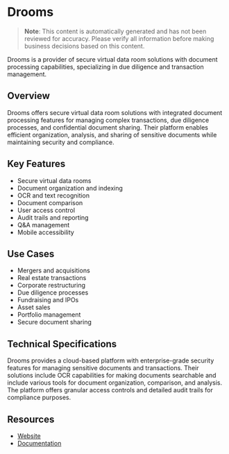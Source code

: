 # Drooms

> **Note**: This content is automatically generated and has not been reviewed for accuracy. Please verify all information before making business decisions based on this content.

Drooms is a provider of secure virtual data room solutions with document processing capabilities, specializing in due diligence and transaction management.

## Overview

Drooms offers secure virtual data room solutions with integrated document processing features for managing complex transactions, due diligence processes, and confidential document sharing. Their platform enables efficient organization, analysis, and sharing of sensitive documents while maintaining security and compliance.

## Key Features

- Secure virtual data rooms
- Document organization and indexing
- OCR and text recognition
- Document comparison
- User access control
- Audit trails and reporting
- Q&A management
- Mobile accessibility

## Use Cases

- Mergers and acquisitions
- Real estate transactions
- Corporate restructuring
- Due diligence processes
- Fundraising and IPOs
- Asset sales
- Portfolio management
- Secure document sharing

## Technical Specifications

Drooms provides a cloud-based platform with enterprise-grade security features for managing sensitive documents and transactions. Their solutions include OCR capabilities for making documents searchable and include various tools for document organization, comparison, and analysis. The platform offers granular access controls and detailed audit trails for compliance purposes.

## Resources

- [Website](https://www.drooms.com)
- [Documentation](https://www.drooms.com/resources)

